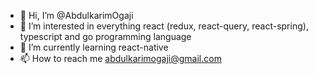 - 👋 Hi, I’m @AbdulkarimOgaji
- 👀 I’m interested in everything react (redux, react-query, react-spring), typescript and go programming language
- 🌱 I’m currently learning react-native
- 📫 How to reach me abdulkarimogaji@gmail.com

<!---
AbdulkarimOgaji/AbdulkarimOgaji is a ✨ special ✨ repository because its `README.md` (this file) appears on your GitHub profile.
You can click the Preview link to take a look at your changes.
--->
